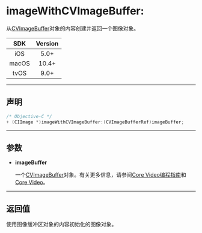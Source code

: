 # imageWithCVImageBuffer:

从[CVImageBuffer]()对象的内容创建并返回一个图像对象。

| SDK | Version |
|:---:|:---:|
| iOS | 5.0+ |
| macOS | 10.4+ |
| tvOS | 9.0+ |

---

## 声明

```objective-c
/* Objective-C */
+ (CIImage *)imageWithCVImageBuffer:(CVImageBufferRef)imageBuffer;
```

---

## 参数

* **imageBuffer**

    一个[CVImageBuffer]()对象。有关更多信息，请参阅[Core Video编程指南]()和[Core Video]()。

---

## 返回值

使用图像缓冲区对象的内容初始化的图像对象。

